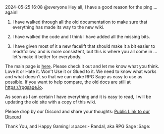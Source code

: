 2024-05-25 16:08
@everyone Hey all, I have a good reason for the ping ... again!

1. I have walked through all the old documentation to make sure that everything has made its way to the new wiki.

2. I have walked the code and I think I have added all the missing bits.

3. I have given most of it a new facelift that should make it a bit easier to read/follow, and is more consistent, but this is where you all come in ... let's make it better for everybody.

The main page is [here](<https://github.com/rpg-sage-creative/rpg-sage/wiki>). Please check it out and let me know what you think. Love it or Hate it. Won't Use it or Glued to it. We need to know what works and what doesn't so that we can make RPG Sage as easy to use as possible. If you want to help compare, the old docs are still at <https://rpgsage.io>.

As soon as I am certain I have everything and it is easy to read, I will be updating the old site with a copy of this wiki.

Please drop by our Discord and share your thoughts: [Public Link to our Discord](https://discord.com/invite/pfAcUMN)

Thank You, and Happy Gaming!
:spacer:- Randal, aka RPG Sage :Sage: